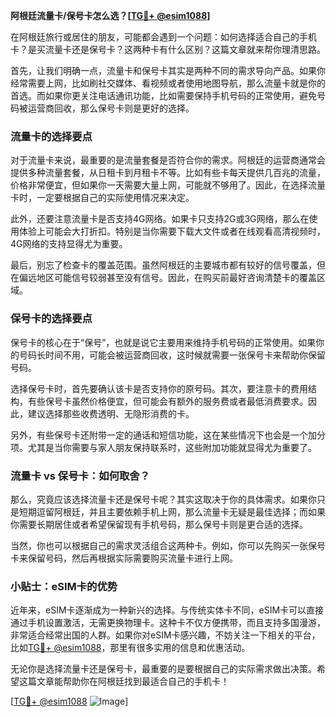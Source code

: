 **阿根廷流量卡/保号卡怎么选？[[TG💪+ @esim1088](https://t.me/s/esim1088)]**

在阿根廷旅行或居住的朋友，可能都会遇到一个问题：如何选择适合自己的手机卡？是买流量卡还是保号卡？这两种卡有什么区别？这篇文章就来帮你理清思路。

首先，让我们明确一点，流量卡和保号卡其实是两种不同的需求导向产品。如果你经常需要上网，比如刷社交媒体、看视频或者使用地图导航，那么流量卡就是你的首选。而如果你更关注电话通讯功能，比如需要保持手机号码的正常使用，避免号码被运营商回收，那么保号卡则是更好的选择。

### **流量卡的选择要点**

对于流量卡来说，最重要的是流量套餐是否符合你的需求。阿根廷的运营商通常会提供多种流量套餐，从日租卡到月租卡不等。比如有些卡每天提供几百兆的流量，价格非常便宜，但如果你一天需要大量上网，可能就不够用了。因此，在选择流量卡时，一定要根据自己的实际使用情况来决定。

此外，还要注意流量卡是否支持4G网络。如果卡只支持2G或3G网络，那么在使用体验上可能会大打折扣。特别是当你需要下载大文件或者在线观看高清视频时，4G网络的支持显得尤为重要。

最后，别忘了检查卡的覆盖范围。虽然阿根廷的主要城市都有较好的信号覆盖，但在偏远地区可能信号较弱甚至没有信号。因此，在购买前最好咨询清楚卡的覆盖区域。

### **保号卡的选择要点**

保号卡的核心在于“保号”，也就是说它主要用来维持手机号码的正常使用。如果你的号码长时间不用，可能会被运营商回收，这时候就需要一张保号卡来帮助你保留号码。

选择保号卡时，首先要确认该卡是否支持你的原号码。其次，要注意卡的费用结构，有些保号卡虽然价格便宜，但可能会有额外的服务费或者最低消费要求。因此，建议选择那些收费透明、无隐形消费的卡。

另外，有些保号卡还附带一定的通话和短信功能，这在某些情况下也会是一个加分项。尤其是当你需要与家人朋友保持联系时，这些附加功能就显得尤为重要了。

### **流量卡 vs 保号卡：如何取舍？**

那么，究竟应该选择流量卡还是保号卡呢？其实这取决于你的具体需求。如果你只是短期逗留阿根廷，并且主要依赖手机上网，那么流量卡无疑是最佳选择；而如果你需要长期居住或者希望保留现有手机号码，那么保号卡则是更合适的选择。

当然，你也可以根据自己的需求灵活组合这两种卡。例如，你可以先购买一张保号卡来保留号码，然后再根据实际需要购买流量卡进行上网。

### **小贴士：eSIM卡的优势**

近年来，eSIM卡逐渐成为一种新兴的选择。与传统实体卡不同，eSIM卡可以直接通过手机设置激活，无需更换物理卡。这种卡不仅方便携带，而且支持多国漫游，非常适合经常出国的人群。如果你对eSIM卡感兴趣，不妨关注一下相关的平台，比如[TG💪+ @esim1088](https://t.me/s/esim1088)，那里有很多实用的信息和优惠活动。

无论你是选择流量卡还是保号卡，最重要的是要根据自己的实际需求做出决策。希望这篇文章能帮助你在阿根廷找到最适合自己的手机卡！

[[TG💪+ @esim1088](https://t.me/s/esim1088) ![Image](https://i.postimg.cc/4NQfJmqS/Snipaste-2025-05-13-00-14-12.png)]